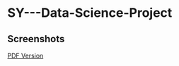 # SY---Data-Science-Project


## Screenshots

[PDF Version](https://drive.google.com/file/d/1kIMqb4y8yj97ZwJBNIipyKvV-RS4bG0S/view?usp=sharing)

